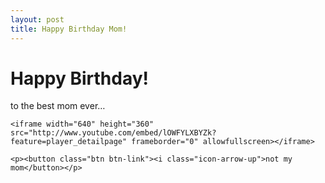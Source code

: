 ```yaml
---
layout: post
title: Happy Birthday Mom!
---
```



<div class="hero-unit">
    <h1>Happy Birthday!</h1>
    <p>to the best mom ever&hellip;</p>

    <iframe width="640" height="360" src="http://www.youtube.com/embed/lOWFYLXBYZk?feature=player_detailpage" frameborder="0" allowfullscreen></iframe>

    <p><button class="btn btn-link"><i class="icon-arrow-up">not my mom</button></p>
</div>